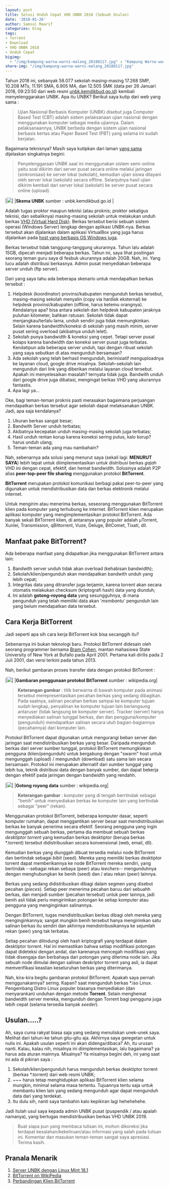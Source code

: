 ```yaml
---
layout: post
title: Solusi Unduh Cepat VHD UNBK 2018 (Sebuah Usulan)
date: '2018-01-26'
author: Samsul Maarif
categories: blog
tags:
- Torrent
- Download
- VHD UNBK 2018
- Unduh Cepat
bigimg: 
  - "/img/kampung-warna-warni-malang_20180117.jpg" : "Kampung Warna-warni Jodipan, Kab. Malang (2018)"
share-img: "/img/kampung-warna-warni-malang_20180117.jpg"
---
```


Tahun 2018 ini, sebanyak 58.077 sekolah masing-masing 17.268 SMP, 10.208 MTs, 11.191 SMA, 6.905 MA, dan 12.505 SMK (data per 26 Januari 2018, 09:23:50 dari web resmi [unbk.kemdikbud.go.id](https://unbk.kemdikbud.go.id)) kembali menyelenggarakan UNBK. Apa itu UNBK? Berikut saya kutip dari web yang sama :

> Ujian Nasional Berbasis Komputer (UNBK) disebut juga Computer Based Test (CBT) adalah sistem pelaksanaan ujian nasional dengan menggunakan komputer sebagai media ujiannya. Dalam pelaksanaannya, UNBK berbeda dengan sistem ujian nasional berbasis kertas atau Paper Based Test (PBT) yang selama ini sudah berjalan.

Bagaimana teknisnya? Masih saya kutipkan dari laman [yang sama](https://unbk.kemdikbud.go.id/tentang) dijelaskan singkatnya begini:

> Penyelenggaraan UNBK saat ini menggunakan sistem semi-online yaitu soal dikirim dari server pusat secara online melalui jaringan (sinkronisasi) ke server lokal (sekolah), kemudian ujian siswa dilayani oleh server lokal (sekolah) secara offline. Selanjutnya hasil ujian dikirim kembali dari server lokal (sekolah) ke server pusat secara online (upload).

|![](/img/skema-UNBK.png)|
|**Skema UNBK** sumber : unbk.kemdikbud.go.id |

Adalah tugas proktor maupun teknisi (atau proknis; proktor sekaligus teknisi, dan sebaliknya) masing-masing sekolah untuk melakukan unduh berkas [VHD (Virtual Hard Disk)](https://en.wikipedia.org/wiki/VHD_(file_format)). Berkas tersebut berisi sebuah sistem operasi (Windows Server) lengkap dengan aplikasi UNBK-nya. Berkas tersebut akan dijalankan dalam aplikasi VirtualBox yang juga harus dijalankan pada [host yang berbasis OS Windows juga](http://wiki.smktikwt.sch.id/doku.php/UNBK/Server_UNBK_dengan_Linux_Mint_18.1).

Berkas tersebut tidak tanggung-tanggung ukurannya. Tahun lalu adalah 15GB, dipecah menjadi beberapa berkas. Tahun ini, saya lihat postingan seorang teman guru saya di fesbuk ukurannya adalah 20GB. Nah, ini. Yang lucu adalah distribusi berkasnya. Admin pusat menyediakan beberapa server unduh (ftp server). 

Dari yang saya tahu ada beberapa skenario untuk mendapatkan berkas tersebut :

1. Helpdesk (koordinator) provinsi/kabupaten mengunduh berkas tersebut, masing-masing sekolah menyalin (copy via hardisk eksternal) ke helpdesk provinsi/kabupaten (offline, harus ketemu orangnya). Kendalanya apa? bisa antara sekolah dan helpdesk kabupaten jaraknya puluhan kilometer, bahkan ratusan. Sekolah tidak dapat menjangkau/terlalu lama, unduh sendiri juga tidak memungkinkan. Selain karena bandwidth/koneksi di sekolah yang masih minim, server pusat sering overload (akibatnya unduh lelet).
2. Sekolah punya bandwidth & koneksi yang cepet. Tetapi server pusat kolaps karena bandwidth dan koneksi server pusat juga terbatas. Kendatipun ada beberapa server unduh, tapi dengan ribuat sekolah yang saya sebutkan di atas mengunduh bersamaan?
3. Ada sekolah yang telah berhasil mengunduh, berinisiatif menguploadnya ke layanan cloud, google drive misalnya. Sekolah-sekolah lain mengunduh dari link yang diberikan melalui layanan cloud tersebut. Apakah ini menyelesaikan masalah? ternyata tidak juga. Bandwith unduh dari google drive juga dibatasi, mengingat berkas VHD yang ukurannya fantastis.
4. Apa lagi ya... 

Oke, bagi teman-teman proknis pasti merasakan bagaimana perjuangan mendapatkan berkas tersebut agar sekolah dapat melaksanakan UNBK. Jadi, apa saja kendalanya? 

1. Ukuran berkas sangat besar;
2. Bandwith Server unduh terbatas;
3. Akibatnya kecepatan unduh masing-masing sekolah juga terbatas;
4. Hasil unduh rentan korup karena koneksi sering putus, kalo korup? harus unduh ulang;
5. Teman-teman ada yang mau nambahain?

Nah, sebenarnya ada solusi yang menurut saya (sekali lagi: **MENURUT SAYA**) lebih tepat untuk diimplementasikan untuk distribusi berkas *gajah* VHD ini dengan cepat, efektif, dan hemat bandwidth. Solusinya adalah P2P alias **peer-top-peer file sharing** menggunakan protokol **BitTorrent**.

**BitTorrent** merupakan protokol komunikasi berbagi pakai peer-to-peer yang digunakan untuk mendistribusikan data dan berkas elektronik melalui internet. 

Untuk mengirim atau menerima berkas, seseorang menggunakan BitTorrent klien pada komputer yang terhubung ke internet. BitTorrent klien merupakan aplikasi komputer yang mengimplementasikan protokol BitTorrent. Ada banyak sekali BitTorrent klien, di antaranya yang populer adalah  μTorrent, Xunlei, Transmission, qBittorrent, Vuze, Deluge, BitComet, Tixati, dll.

## Manfaat pake BitTorrent? ##

Ada beberapa manfaat yang didapatkan jika menggunakan BitTorrent antara lain:

1. Bandwith server unduh tidak akan overload (kehabisan bandwidth);
2. Sekolah/klien/pengunduh akan mendapatkan bandwith unduh yang lebih cepat;
3. Integritas data yang ditransfer juga terjamin, karena torrent akan secara otomatis melakukan checksum (kriptografi hash) data yang diunduh;
4. Ini adalah **gotong-royong data** yang sesungguhnya, di mana pengunduh yang telah memiliki data akan '*membantu*' pengunduh lain yang belum mendapatkan data tersebut.

## Cara Kerja BitTorrent ##

Jadi seperti apa sih cara kerja BitTorrent kok bisa secanggih itu? 

Sebenarnya ini bukan teknologi baru. Protokol BitTorrent didesain oleh seorang programmer bernama [Bram Cohen](https://en.wikipedia.org/wiki/Bram_Cohen), mantan mahasiswa State University of New York at Bufallo pada April 2001. Pertama kali dirilis pada 2 Juli 2001, dan versi terkini pada tahun 2013.

Nah, berikut gambaran proses transfer data dengan protokol BitTorrent :

|![](https://upload.wikimedia.org/wikipedia/commons/3/3d/Torrentcomp_small.gif)|
|**Gambaran penggunaan protokol BitTorrent** sumber : wikipedia.org|

> **Keterangan gambar** : titik berwarna di bawah komputer pada animasi tersebut merepresentasikan pecahan berkas yang sedang dibagikan. Pada saatnya, salinan pecahan berkas sampai ke komputer tujuan sudah lengkap, penyalinan ke komputer tujuan lain berlangsung antaruser (tidak langsung ke komputer server). Tracker (server) hanya menyediakan salinan tunggal berkas, dan dan pengguna/komputer (pengunduh) mendapatkan salinan secara utuh bagian-bagiannya (pecahannya) dari komputer lain.

Protokol BitTorrent dapat digunakan untuk mengurangi beban server dan jaringan saat mendistribusikan berkas yang besar. Daripada mengunduh berkas dari server sumber tunggal, protokol BitTorrent memungkinkan pengguna (klien/pengunduh) untuk bergabung dengan "swarm" host untuk mengunggah (upload) / mengunduh (download) satu sama lain secara bersamaan. Protokol ini merupakan alternatif dari sumber tunggal yang lebih tua, teknik distribusi data dengan banyak sumber, dan dapat bekerja dengan efektif pada jaringan dengan bandwidth yang rendahh.

|![](https://upload.wikimedia.org/wikipedia/commons/0/09/BitTorrent_network.svg)|
|**Gotong royong data** sumber : wikipedia.org|

> **Keterangan gambar** : komputer yang di tengah berrtindak sebagai "benih" untuk menyediakan berkas ke komputer lain yang bertindak sebagai "peer" (rekan).

Menggunakan protokol BitTorrent, beberapa komputer dasar, seperti komputer rumahan, dapat menggantikan server besar saat mendistribusikan berkas ke banyak penerima secara efektif. Seorang pengguna yang ingin mengunggah sebuah berkas, pertama dia membuat sebuah berkas *desktiptor torrent* yang kemudian berkas desktiptor (berupa berkas \*.torrent) tersebut didistribusikan secara konvensional (web, email, dll). 

Kemudian berkas yang diunggah dibuat tersedia melalui node BitTorrent dan bertindak sebagai *bibit* (seed). Mereka yang memiliki berkas desktiptor torrent dapat memberikannya ke node BitTorrent mereka sendiri, yang bertindak --sebagai rekan sebaya (peer) atau *leechers*-- mengunduhnya dengan menghubungkan ke benih (seed) dan / atau rekan (peer) lainnya.

Berkas yang sedang didistribusikan dibagi dalam segmen yang disebut pecahan (*pieces*). Setiap peer menerima pecahan baruu dari sebuahh berkas, dan menjadi sumber (pecahan tersebut) untuk peer lainnya, jadi benih asli tidak perlu mengirimkan potongan ke setiap komputer atau pengguna yang menginginkan salinannya. 

Dengan BitTorrent, tugas mendistribusikan berkas dibagi oleh mereka yang menginginkannya; sangat mungkin benih tersebut hanya mengirimkan satu salinan berkas itu sendiri dan akhirnya mendistribusikannya ke sejumlah rekan (peer) yang tak terbatas.

Setiap pecahan dilindungi oleh hash kriptografi yang terdapat dalam desktiptor torrent. Hal ini memastikan bahwa setiap modifikasi potongan dapat dideteksi dengan andal, dan karenanya mencegah modifikasi yang tidak disengaja dan berbahaya dari potongan yang diterima node lain. Jika sebuah node dimulai dengan salinan deskriptor torrent yang asli, ia dapat memverifikasi keaslian keseluruhan berkas yang diterimanya.

Nah, kira-kira begitu gambaran protokol BitTorrent. Apakah saya pernah menggunakannya? sering. Kapan? saat mengunduh berkas \*.iso Linux. Pengembang Distro Linux populer biasanya menyediakan (dan menyarankan) unduhan dengan metode **Torrent**. Selain menghemat bandwidth server mereka, mengunduh dengan Torrent bagi pengguna juga lebih cepat (selama tersedia banyak *seeder*). 

## Usulan.....? ## 

Ah, saya cuma rakyat biasa saja yang sedang menuliskan unek-unek saya. Melihat dari tahun-ke tahun gitu-gitu aja. Akhirnya saya geregetan untuk nulis ini. Apakah usulan seperti ini akan didenga/dibaca? Ah, itu urusan nanti. Kalau, kalau nih, misalnya ini diimplementasikan, lalu bagaimana? ya harus ada aturan mainnya. Misalnya? Ya misalnya begini deh, ini yang saat ini ada di pikiran saya :

1. Sekolah/klien/pengunduh harus mengunduh berkas desktiptor torrent (berkas \*.torrent) dari web resmi UNBK;
2. \~\~\~ harus tetap menghidupkan aplikasi BitTorrent klien selama mungkin, minimal selama masa tertentu. Tujuannya tentu saja untuk membantu klien lain yang sedang mengunduh agar dapat mengunduh data dari yang terdekat.
3. Itu dulu sih, nanti saya tambahin kalo kepikiran lagi hehehehehe.

Jadi itulah usul saya kepada admin UNBK pusat (puspendik / atau apalah namanya), yang bertugas mendistribusikan berkas VHD UNBK 2019.

> Buat siapa pun yang membaca tulisan ini, mohon dikoreksi jika terdapat kesalahan/kekeliruan/atau informasi yang salah pada tulisan ini. Komentar dan masukan teman-teman sangat saya apresiasi. Terima kasih.

## Pranala Menarik ##

1. [Server UNBK dengan Linux Mint 18.1](http://wiki.smktikwt.sch.id/doku.php/UNBK/Server_UNBK_dengan_Linux_Mint_18.1)
2. [BitTorrent on WikiPedia ](https://en.wikipedia.org/wiki/BitTorrent)
3. [Perbandingan Klien BitTorrent](https://en.wikipedia.org/wiki/Comparison_of_BitTorrent_clients)
